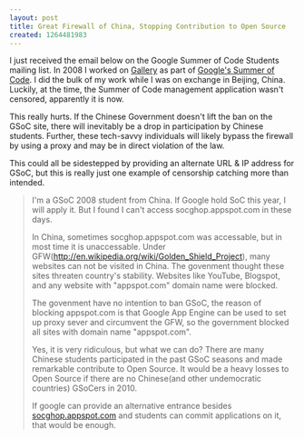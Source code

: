 ```yaml
--- 
layout: post
title: Great Firewall of China, Stopping Contribution to Open Source
created: 1264481983
---
```

I just received the email below on the Google Summer of Code Students mailing list. In 2008 I worked on <a href="http://gallery.menalto.com">Gallery</a> as part of <a href="http://code.google.com/soc">Google's Summer of Code</a>. I did the bulk of my work while I was on exchange in Beijing, China. Luckily, at the time, the Summer of Code management application wasn't censored, apparently it is now.

This really hurts. If the Chinese Government doesn't lift the ban on the GSoC site, there will inevitably be a drop in participation by Chinese students. Further, these tech-savvy individuals will likely bypass the firewall by using a proxy and may be in direct violation of the law.

This could all be sidestepped by providing an alternate URL & IP address for GSoC, but this is really just one example of censorship catching more than intended.

<blockquote>
I'm a GSoC 2008 student from China. If Google hold SoC this year, I will apply it. But I found I can't access socghop.appspot.com in these days.

In China, sometimes socghop.appspot.com was accessable, but in most time it is unaccessable. Under GFW(http://en.wikipedia.org/wiki/Golden_Shield_Project), many websites can not be visited in China. The govenment thought these sites threaten country's stability. Websites like YouTube, Blogspot, and any website with "appspot.com" domain name were blocked.

The govenment have no intention to ban GSoC, the reason of blocking appspot.com is that Google App Engine can be used to set up proxy sever and circumvent the GFW, so the government blocked all sites with domain name "appspot.com".

Yes, it is very ridiculous, but what we can do? There are many Chinese students participated in the past GSoC seasons and made remarkable contribute to Open Source. It would be a heavy losses to Open Source if there are no Chinese(and other undemocratic countries) GSoCers in 2010.

If google can provide an alternative entrance besides <a href="http://socghop.appspot.com">socghop.appspot.com</a> and students can commit applications on it, that would be enough.
</blockquote>
